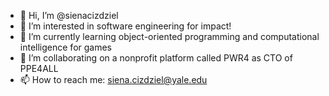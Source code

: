 - 👋 Hi, I’m @sienacizdziel
- 👀 I’m interested in software engineering for impact!
- 🌱 I’m currently learning object-oriented programming and computational intelligence for games
- 💞️ I’m collaborating on a nonprofit platform called PWR4 as CTO of PPE4ALL
- 📫 How to reach me: siena.cizdziel@yale.edu

<!---
sienacizdziel/sienacizdziel is a ✨ special ✨ repository because its `README.md` (this file) appears on your GitHub profile.
You can click the Preview link to take a look at your changes.
--->
